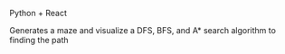 Python + React

Generates a maze and visualize a DFS, BFS, and A* search algorithm to finding the path